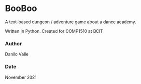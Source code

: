 # BooBoo 

A text-based dungeon / adventure game about a dance academy. 

Written in Python. Created for COMP1510 at BCIT

### Author
Danilo Valle

### Date 
November 2021
